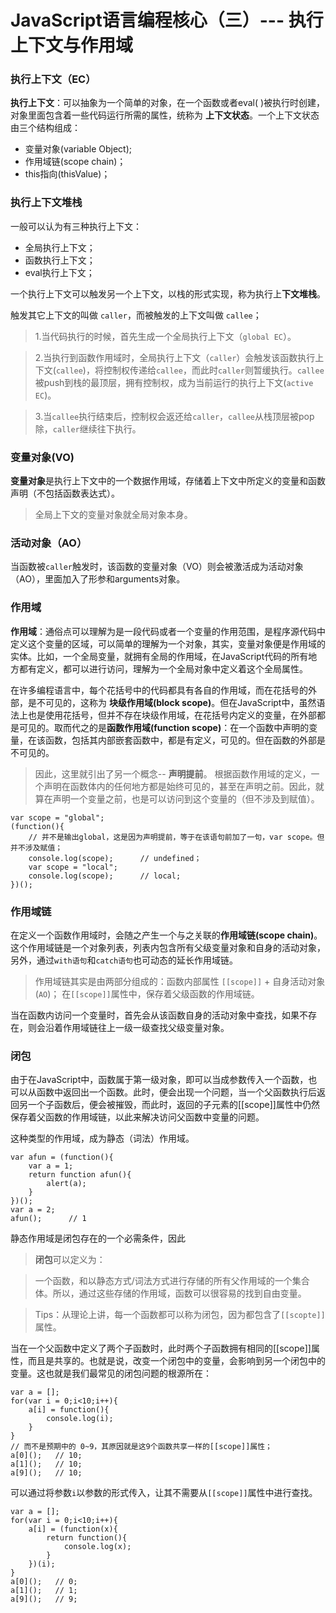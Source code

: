 # JavaScript语言编程核心（三）--- 执行上下文与作用域

### 执行上下文（EC）

**执行上下文**：可以抽象为一个简单的对象，在一个函数或者eval( )被执行时创建，对象里面包含着一些代码运行所需的属性，统称为 **上下文状态**。一个上下文状态由三个结构组成：
* 变量对象(variable Object);
* 作用域链(scope chain)；
* this指向(thisValue)；

### 执行上下文堆栈

一般可以认为有三种执行上下文：
* 全局执行上下文；
* 函数执行上下文；
* eval执行上下文；

一个执行上下文可以触发另一个上下文，以栈的形式实现，称为执行上**下文堆栈**。

触发其它上下文的叫做 `caller`，而被触发的上下文叫做 `callee`；

>1.当代码执行的时候，首先生成一个全局执行上下文（`global EC`）。

>2.当执行到函数作用域时，全局执行上下文（`caller`）会触发该函数执行上下文(`callee`)，将控制权传递给`callee`，而此时`caller`则暂缓执行。`callee`被push到栈的最顶层，拥有控制权，成为当前运行的执行上下文(`active EC`)。

>3.当`callee`执行结束后，控制权会返还给`caller`，`callee`从栈顶层被pop除，`caller`继续往下执行。

### 变量对象(VO)

**变量对象**是执行上下文中的一个数据作用域，存储着上下文中所定义的变量和函数声明（不包括函数表达式）。

> 全局上下文的变量对象就全局对象本身。

### 活动对象（AO）

当函数被`caller`触发时，该函数的变量对象（VO）则会被激活成为活动对象（AO），里面加入了形参和arguments对象。

### 作用域
**作用域**：通俗点可以理解为是一段代码或者一个变量的作用范围，是程序源代码中定义这个变量的区域，可以简单的理解为一个对象，其实，变量对象便是作用域的实体。比如，一个全局变量，就拥有全局的作用域，在JavaScript代码的所有地方都有定义，都可以进行访问，理解为一个全局对象中定义着这个全局属性。

在许多编程语言中，每个花括号中的代码都具有各自的作用域，而在花括号的外部，是不可见的，这称为 **块级作用域(block scope)**。但在JavaScript中，虽然语法上也是使用花括号，但并不存在块级作用域，在花括号内定义的变量，在外部都是可见的。取而代之的是**函数作用域(function scope)**：在一个函数中声明的变量，在该函数，包括其内部嵌套函数中，都是有定义，可见的。但在函数的外部是不可见的。

> 因此，这里就引出了另一个概念-- **声明提前**。
> 根据函数作用域的定义，一个声明在函数体内的任何地方都是始终可见的，甚至在声明之前。因此，就算在声明一个变量之前，也是可以访问到这个变量的（但不涉及到赋值）。
	   
	var scope = "global";
	(function(){
		// 并不是输出global，这是因为声明提前，等于在该语句前加了一句，var scope。但并不涉及赋值；
		console.log(scope);      // undefined；
		var scope = "local";
		console.log(scope);		 // local;
	})();

### 作用域链

在定义一个函数作用域时，会随之产生一个与之关联的**作用域链(scope chain)**。这个作用域链是一个对象列表，列表内包含所有父级变量对象和自身的活动对象，另外，通过`with语句`和`catch语句`也可动态的延长作用域链。

> 作用域链其实是由两部分组成的：函数内部属性 `[[scope]]`  + 自身活动对象(`AO`)；
> 在`[[scope]]`属性中，保存着父级函数的作用域链。

当在函数内访问一个变量时，首先会从该函数自身的活动对象中查找，如果不存在，则会沿着作用域链往上一级一级查找父级变量对象。


### 闭包

由于在JavaScript中，函数属于第一级对象，即可以当成参数传入一个函数，也可以从函数中返回出一个函数。此时，便会出现一个问题，当一个父函数执行后返回另一个子函数后，便会被摧毁，而此时，返回的子元素的[[scope]]属性中仍然保存着父函数的作用域链，以此来解决访问父函数中变量的问题。

这种类型的作用域，成为静态（词法）作用域。

	var afun = (function(){
		var a = 1;
		return function afun(){
			alert(a);
		}
	})();
	var a = 2;
	afun();      // 1
 
 静态作用域是闭包存在的一个必需条件，因此 
 >**闭包**可以定义为：
 
 >一个函数，和以静态方式/词法方式进行存储的所有父作用域的一个集合体。所以，通过这些存储的作用域，函数可以很容易的找到自由变量。

>Tips：从理论上讲，每一个函数都可以称为闭包，因为都包含了`[[scopte]]`属性。

当在一个父函数中定义了两个子函数时，此时两个子函数拥有相同的[[scope]]属性，而且是共享的。也就是说，改变一个闭包中的变量，会影响到另一个闭包中的变量。这也就是我们最常见的闭包问题的根源所在：

	var a = [];
	for(var i = 0;i<10;i++){
		a[i] = function(){
			console.log(i);
		}
	}
	// 而不是预期中的 0~9，其原因就是这9个函数共享一样的[[scope]]属性；
	a[0]();   // 10;
	a[1]();   // 10;
	a[9]();   // 10;

可以通过将参数`i`以参数的形式传入，让其不需要从`[[scope]]`属性中进行查找。

	var a = [];
	for(var i = 0;i<10;i++){
		a[i] = (function(x){
			return function(){
				console.log(x);
			}
		})(i);
	}
	a[0]();   // 0;
	a[1]();   // 1;
	a[9]();   // 9;

